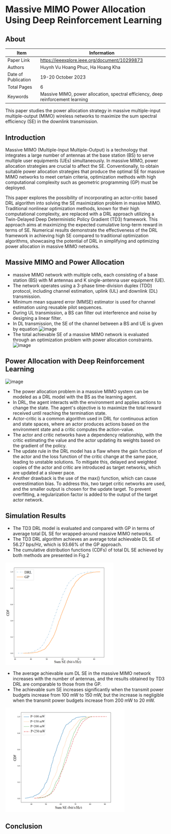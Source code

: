 # Massive MIMO Power Allocation Using Deep Reinforcement Learning

## About

| Item | Information | 
| -------- | -------- | 
|Paper Link|https://ieeexplore.ieee.org/document/10299873|
|Authors|Huynh Vu Hoang Phuc, Ha Hoang Kha|
|Date of Publication|19-20 October 2023|
|Total Pages|6|
|Keywords|Massive MIMO, power allocation, spectral efficiency, deep reinforcement learning|

This paper studies the power allocation strategy in massive multiple-input multiple-output (MIMO) wireless networks to maximize the sum spectral efficiency (SE) in the
downlink transmission. 

## Introduction
Massive MIMO (Multiple-Input Multiple-Output) is a technology that integrates a large number of antennas at the base station (BS) to serve multiple user equipments (UEs)
simultaneously. In massive MIMO, power allocation strategies are crucial to affect the SE. Conventionally, to obtain suitable power allocation strategies that produce the optimal SE for massive MIMO networks to meet certain criteria, optimization methods with high computational complexity such as geometric programming (GP) must be deployed. 

This paper explores the possibility of incorporating an actor-critic based DRL algorithm into solving the SE maximization problem in massive MIMO. Traditional nonlinear optimization methods, known for their high computational complexity, are replaced with a DRL approach utilizing a Twin-Delayed Deep Deterministic Policy Gradient (TD3) framework. This approach aims at maximizing the expected cumulative long-term reward in terms of SE. Numerical results demonstrate the effectiveness of the DRL framework in achieving high SE compared to traditional optimization algorithms, showcasing the potential of DRL in simplifying and optimizing power allocation in massive MIMO networks.

## Massive MIMO and Power Allocation 
* massive MIMO network with multiple cells, each consisting of a base station (BS) with M antennas and K single-antenna user equipment (UE).
* The network operates using a 3-phase time-division duplex (TDD) protocol, including channel estimation, uplink (UL) and downlink (DL) transmission.
* Minimum mean squared error (MMSE) estimator is used for channel estimation using reusable pilot sequences.
* During UL transmission, a BS can filter out interference and noise by designing a linear filter.
* In DL transmission, the SE of the channel between a BS and UE is given by equation
![image](https://hackmd.io/_uploads/SJFg9ci3p.png)
* The total achievable SE of a massive MIMO network is evaluated through an optimization problem with power allocation constraints.
![image](https://hackmd.io/_uploads/HywHi9snT.png)

## Power Allocation with Deep Reinforcement Learning
![image](https://hackmd.io/_uploads/S1pQnconp.png)
* The power allocation problem in a massive MIMO system can be modeled as a DRL model with the BS as the learning agent.
* In DRL, the agent interacts with the environment and applies actions to change the state. The agent's objective is to maximize the total reward received until reaching the termination state.
* Actor-critic is a common algorithm used in DRL for continuous action and state spaces, where an actor produces actions based on the environment state and a critic computes the action-value.
* The actor and critic networks have a dependency relationship, with the critic estimating the value and the actor updating its weights based on the gradient of the policy.
* The update rule in the DRL model has a flaw where the gain function of the actor and the loss function of the critic change at the same pace, leading to unstable solutions. To mitigate this, delayed and weighted copies of the actor and critic are introduced as target networks, which are updated at a slower pace.
* Another drawback is the use of the max() function, which can cause overestimation bias. To address this, two target critic networks are used, and the smaller output is chosen for the update target. To prevent overfitting, a regularization factor is added to the output of the target actor network.

## Simulation Results
* The TD3 DRL model is evaluated and compared with GP in terms of average total DL SE for wrapped-around massive MIMO networks.
* The TD3 DRL algorithm achieves an average total achievable DL SE of 56.27 bps/Hz, which is 93.66% of the GP approach.
* The cumulative distribution functions (CDFs) of total DL SE achieved by both methods are presented in Fig.2

![image](https://github.com/Ghazimuhammad/Paper-Review/blob/main/images/DRL%20result.png)

* The average achievable sum DL SE in the massive MIMO network increases with the number of antennas, and the results obtained by TD3 DRL are comparable to those from the GP.
* The achievable sum SE increases significantly when the transmit power budgets increase from 100 mW to 150 mW, but the increase is negligible when the transmit power budgets increase from 200 mW to 20 mW.

![image](https://github.com/Ghazimuhammad/Paper-Review/blob/main/images/DRL%20result2.png)

## Conclusion


